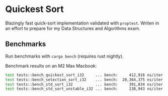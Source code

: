 # Quickest Sort

Blazingly fast quick-sort implementation validated with `proptest`. Writen in an effort to prepare for my Data Structures and Algorithms exam.

## Benchmarks

Run benchmarks with `cargo bench` (requires rust nightly).

Benchmark results on an M2 Max Macbook:

```sh
test tests::bench_quickest_sort_i32     ... bench:     412,916 ns/iter (+/- 36,892)
test tests::bench_selection_sort_i32    ... bench:  20,364,375 ns/iter (+/- 1,237,768)
test tests::bench_std_sort_i32          ... bench:     391,834 ns/iter (+/- 24,933)
test tests::bench_std_sort_unstable_i32 ... bench:     238,943 ns/iter (+/- 10,257)
```
